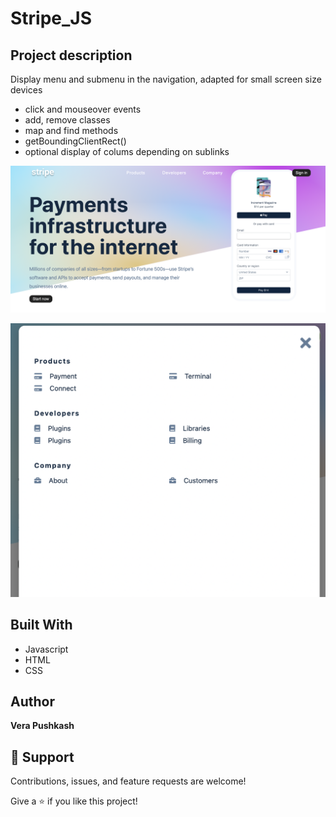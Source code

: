 # Stripe_JS


## Project description
Display menu and submenu in the navigation, adapted for small screen size devices
- click and mouseover events
- add, remove classes
- map and find methods
- getBoundingClientRect()
- optional display of colums depending on sublinks




![Stripe](https://github.com/barcelo2/Stripe_JS/blob/main/Stripe_submenus/Screenshot%202022-08-17%20at%2016.37.14.png)

![Stripe](https://github.com/barcelo2/Stripe_JS/blob/main/Stripe_submenus/Screenshot%202022-08-17%20at%2016.37.31.png)


## Built With

- Javascript
- HTML 
- CSS

## Author

**Vera Pushkash**

## 🤝 Support

Contributions, issues, and feature requests are welcome!

Give a ⭐️ if you like this project!
